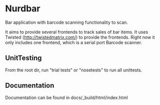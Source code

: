 Nurdbar
=======

Bar application with barcode scanning functionality to scan.

It aims to provide several frontends to track sales of bar items. It uses Twisted (http://twistedmatrix.com/) to provide the frontends.
Right now it only includes one frontend, which is a serial port Barcode scanner.

UnitTesting
-----------
From the root dir, run "trial tests" or "nosetests" to run all unittests.

Documentation
-------------
Documentation can be found in docs/_build/html/index.html
